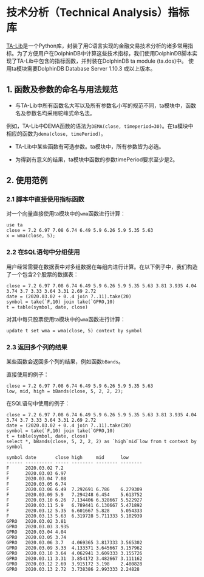 # 技术分析（Technical Analysis）指标库

[TA-Lib](https://github.com/mrjbq7/ta-lib)是一个Python库，封装了用C语言实现的金融交易技术分析的诸多常用指标。为了方便用户在DolphinDB中计算这些技术指标，我们使用DolphinDB脚本实现了TA-Lib中包含的指标函数，并封装在DolphinDB ta module (ta.dos)中。 使用ta模块需要DolphinDB Database Server 1.10.3 或以上版本。

## 1. 函数及参数的命名与用法规范

* 与TA-Lib中所有函数名大写以及所有参数名小写的规范不同，ta模块中，函数名及参数名均采用驼峰式命名法。

例如，TA-Lib中DEMA函数的语法为```DEMA(close, timeperiod=30)```。在ta模块中相应的函数为```dema(close, timePeriod)```。

* TA-Lib中某些函数有可选参数。ta模块中，所有参数皆为必选。

* 为得到有意义的结果，ta模块中函数的参数timePeriod要求至少是2。

## 2. 使用范例

### 2.1 脚本中直接使用指标函数

对一个向量直接使用ta模块中的`wma`函数进行计算：
```
use ta
close = 7.2 6.97 7.08 6.74 6.49 5.9 6.26 5.9 5.35 5.63
x = wma(close, 5);
```
### 2.2 在SQL语句中分组使用

用户经常需要在数据表中对多组数据在每组内进行计算。在以下例子中，我们构造了一个包含2个股票的数据表：
```
close = 7.2 6.97 7.08 6.74 6.49 5.9 6.26 5.9 5.35 5.63 3.81 3.935 4.04 3.74 3.7 3.33 3.64 3.31 2.69 2.72
date = (2020.03.02 + 0..4 join 7..11).take(20)
symbol = take(`F,10) join take(`GPRO,10)
t = table(symbol, date, close)
```
对其中每只股票使用ta模块中的`wma`函数进行计算：
```
update t set wma = wma(close, 5) context by symbol
```

### 2.3 返回多个列的结果

某些函数会返回多个列的结果，例如函数`bBands`。

直接使用的例子：
```
close = 7.2 6.97 7.08 6.74 6.49 5.9 6.26 5.9 5.35 5.63
low, mid, high = bBands(close, 5, 2, 2, 2);
```
在SQL语句中使用的例子：
```
close = 7.2 6.97 7.08 6.74 6.49 5.9 6.26 5.9 5.35 5.63 3.81 3.935 4.04 3.74 3.7 3.33 3.64 3.31 2.69 2.72
date = (2020.03.02 + 0..4 join 7..11).take(20)
symbol = take(`F,10) join take(`GPRO,10)
t = table(symbol, date, close) 
select *, bBands(close, 5, 2, 2, 2) as `high`mid`low from t context by symbol

symbol date       close high     mid      low
------ ---------- ----- -------- -------- --------
F      2020.03.02 7.2
F      2020.03.03 6.97
F      2020.03.04 7.08
F      2020.03.05 6.74
F      2020.03.06 6.49  7.292691 6.786    6.279309
F      2020.03.09 5.9   7.294248 6.454    5.613752
F      2020.03.10 6.26  7.134406 6.328667 5.522927
F      2020.03.11 5.9   6.789441 6.130667 5.471892
F      2020.03.12 5.35  6.601667 5.828    5.054333
F      2020.03.13 5.63  6.319728 5.711333 5.102939
GPRO   2020.03.02 3.81
GPRO   2020.03.03 3.935
GPRO   2020.03.04 4.04
GPRO   2020.03.05 3.74
GPRO   2020.03.06 3.7   4.069365 3.817333 3.565302
GPRO   2020.03.09 3.33  4.133371 3.645667 3.157962
GPRO   2020.03.10 3.64  4.062941 3.609333 3.155726
GPRO   2020.03.11 3.31  3.854172 3.482667 3.111162
GPRO   2020.03.12 2.69  3.915172 3.198    2.480828
GPRO   2020.03.13 2.72  3.738386 2.993333 2.24828
```
